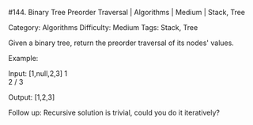 #144. Binary Tree Preorder Traversal | Algorithms | Medium | Stack, Tree

Category: Algorithms
Difficulty: Medium
Tags: Stack, Tree

Given a binary tree, return the preorder traversal of its nodes' values.

Example:


Input: [1,null,2,3]
   1
    \
     2
    /
   3

Output: [1,2,3]


Follow up: Recursive solution is trivial, could you do it iteratively?

